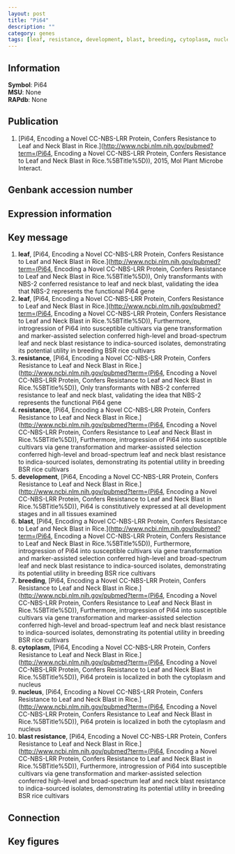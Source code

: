 ```yaml
---
layout: post
title: "Pi64"
description: ""
category: genes
tags: [leaf, resistance, development, blast, breeding, cytoplasm, nucleus, blast resistance, Gene]
---
```


## Information
__Symbol__: Pi64  
__MSU__: None  
__RAPdb__: None  

## Publication
1. [Pi64, Encoding a Novel CC-NBS-LRR Protein, Confers Resistance to Leaf and Neck Blast in Rice.](http://www.ncbi.nlm.nih.gov/pubmed?term=(Pi64, Encoding a Novel CC-NBS-LRR Protein, Confers Resistance to Leaf and Neck Blast in Rice.%5BTitle%5D)), 2015, Mol Plant Microbe Interact.

## Genbank accession number

## Expression information

## Key message
1. __leaf__, [Pi64, Encoding a Novel CC-NBS-LRR Protein, Confers Resistance to Leaf and Neck Blast in Rice.](http://www.ncbi.nlm.nih.gov/pubmed?term=(Pi64, Encoding a Novel CC-NBS-LRR Protein, Confers Resistance to Leaf and Neck Blast in Rice.%5BTitle%5D)),  Only transformants with NBS-2 conferred resistance to leaf and neck blast, validating the idea that NBS-2 represents the functional Pi64 gene
2. __leaf__, [Pi64, Encoding a Novel CC-NBS-LRR Protein, Confers Resistance to Leaf and Neck Blast in Rice.](http://www.ncbi.nlm.nih.gov/pubmed?term=(Pi64, Encoding a Novel CC-NBS-LRR Protein, Confers Resistance to Leaf and Neck Blast in Rice.%5BTitle%5D)),  Furthermore, introgression of Pi64 into susceptible cultivars via gene transformation and marker-assisted selection conferred high-level and broad-spectrum leaf and neck blast resistance to indica-sourced isolates, demonstrating its potential utility in breeding BSR rice cultivars
3. __resistance__, [Pi64, Encoding a Novel CC-NBS-LRR Protein, Confers Resistance to Leaf and Neck Blast in Rice.](http://www.ncbi.nlm.nih.gov/pubmed?term=(Pi64, Encoding a Novel CC-NBS-LRR Protein, Confers Resistance to Leaf and Neck Blast in Rice.%5BTitle%5D)),  Only transformants with NBS-2 conferred resistance to leaf and neck blast, validating the idea that NBS-2 represents the functional Pi64 gene
4. __resistance__, [Pi64, Encoding a Novel CC-NBS-LRR Protein, Confers Resistance to Leaf and Neck Blast in Rice.](http://www.ncbi.nlm.nih.gov/pubmed?term=(Pi64, Encoding a Novel CC-NBS-LRR Protein, Confers Resistance to Leaf and Neck Blast in Rice.%5BTitle%5D)),  Furthermore, introgression of Pi64 into susceptible cultivars via gene transformation and marker-assisted selection conferred high-level and broad-spectrum leaf and neck blast resistance to indica-sourced isolates, demonstrating its potential utility in breeding BSR rice cultivars
5. __development__, [Pi64, Encoding a Novel CC-NBS-LRR Protein, Confers Resistance to Leaf and Neck Blast in Rice.](http://www.ncbi.nlm.nih.gov/pubmed?term=(Pi64, Encoding a Novel CC-NBS-LRR Protein, Confers Resistance to Leaf and Neck Blast in Rice.%5BTitle%5D)),  Pi64 is constitutively expressed at all development stages and in all tissues examined
6. __blast__, [Pi64, Encoding a Novel CC-NBS-LRR Protein, Confers Resistance to Leaf and Neck Blast in Rice.](http://www.ncbi.nlm.nih.gov/pubmed?term=(Pi64, Encoding a Novel CC-NBS-LRR Protein, Confers Resistance to Leaf and Neck Blast in Rice.%5BTitle%5D)),  Furthermore, introgression of Pi64 into susceptible cultivars via gene transformation and marker-assisted selection conferred high-level and broad-spectrum leaf and neck blast resistance to indica-sourced isolates, demonstrating its potential utility in breeding BSR rice cultivars
7. __breeding__, [Pi64, Encoding a Novel CC-NBS-LRR Protein, Confers Resistance to Leaf and Neck Blast in Rice.](http://www.ncbi.nlm.nih.gov/pubmed?term=(Pi64, Encoding a Novel CC-NBS-LRR Protein, Confers Resistance to Leaf and Neck Blast in Rice.%5BTitle%5D)),  Furthermore, introgression of Pi64 into susceptible cultivars via gene transformation and marker-assisted selection conferred high-level and broad-spectrum leaf and neck blast resistance to indica-sourced isolates, demonstrating its potential utility in breeding BSR rice cultivars
8. __cytoplasm__, [Pi64, Encoding a Novel CC-NBS-LRR Protein, Confers Resistance to Leaf and Neck Blast in Rice.](http://www.ncbi.nlm.nih.gov/pubmed?term=(Pi64, Encoding a Novel CC-NBS-LRR Protein, Confers Resistance to Leaf and Neck Blast in Rice.%5BTitle%5D)),  Pi64 protein is localized in both the cytoplasm and nucleus
9. __nucleus__, [Pi64, Encoding a Novel CC-NBS-LRR Protein, Confers Resistance to Leaf and Neck Blast in Rice.](http://www.ncbi.nlm.nih.gov/pubmed?term=(Pi64, Encoding a Novel CC-NBS-LRR Protein, Confers Resistance to Leaf and Neck Blast in Rice.%5BTitle%5D)),  Pi64 protein is localized in both the cytoplasm and nucleus
10. __blast resistance__, [Pi64, Encoding a Novel CC-NBS-LRR Protein, Confers Resistance to Leaf and Neck Blast in Rice.](http://www.ncbi.nlm.nih.gov/pubmed?term=(Pi64, Encoding a Novel CC-NBS-LRR Protein, Confers Resistance to Leaf and Neck Blast in Rice.%5BTitle%5D)),  Furthermore, introgression of Pi64 into susceptible cultivars via gene transformation and marker-assisted selection conferred high-level and broad-spectrum leaf and neck blast resistance to indica-sourced isolates, demonstrating its potential utility in breeding BSR rice cultivars

## Connection

## Key figures



